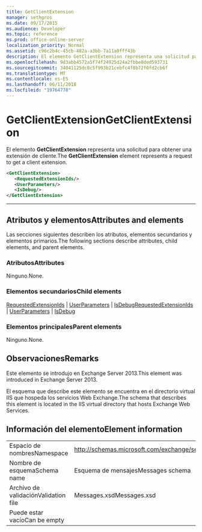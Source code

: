 ```yaml
---
title: GetClientExtension
manager: sethgros
ms.date: 09/17/2015
ms.audience: Developer
ms.topic: reference
ms.prod: office-online-server
localization_priority: Normal
ms.assetid: c96c2b4c-45cb-482a-a3bb-7a11a0fff43b
description: El elemento GetClientExtension representa una solicitud para obtener una extensión de cliente.
ms.openlocfilehash: 9d3abb4572a5f74f24925d24a2fbbe8ded593731
ms.sourcegitcommit: 34041125dc8c5f993b21cebfc4f8b72f0fd2cb6f
ms.translationtype: MT
ms.contentlocale: es-ES
ms.lasthandoff: 06/11/2018
ms.locfileid: "19764778"
---
```

# <a name="getclientextension"></a><span data-ttu-id="c9480-103">GetClientExtension</span><span class="sxs-lookup"><span data-stu-id="c9480-103">GetClientExtension</span></span>

<span data-ttu-id="c9480-104">El elemento **GetClientExtension** representa una solicitud para obtener una extensión de cliente.</span><span class="sxs-lookup"><span data-stu-id="c9480-104">The **GetClientExtension** element represents a request to get a client extension.</span></span> 
  
```XML
<GetClientExtension>
   <RequestedExtensionIds/>
   <UserParameters/>
   <IsDebug/>
</GetClientExtension>
```

 ****
## <a name="attributes-and-elements"></a><span data-ttu-id="c9480-105">Atributos y elementos</span><span class="sxs-lookup"><span data-stu-id="c9480-105">Attributes and elements</span></span>

<span data-ttu-id="c9480-106">Las secciones siguientes describen los atributos, elementos secundarios y elementos primarios.</span><span class="sxs-lookup"><span data-stu-id="c9480-106">The following sections describe attributes, child elements, and parent elements.</span></span>
  
### <a name="attributes"></a><span data-ttu-id="c9480-107">Atributos</span><span class="sxs-lookup"><span data-stu-id="c9480-107">Attributes</span></span>

<span data-ttu-id="c9480-108">Ninguno.</span><span class="sxs-lookup"><span data-stu-id="c9480-108">None.</span></span>
  
### <a name="child-elements"></a><span data-ttu-id="c9480-109">Elementos secundarios</span><span class="sxs-lookup"><span data-stu-id="c9480-109">Child elements</span></span>

<span data-ttu-id="c9480-110">[RequestedExtensionIds](requestedextensionids.md) | [UserParameters](userparameters.md) | [IsDebug](isdebug.md)</span><span class="sxs-lookup"><span data-stu-id="c9480-110">[RequestedExtensionIds](requestedextensionids.md) | [UserParameters](userparameters.md) | [IsDebug](isdebug.md)</span></span>
  
### <a name="parent-elements"></a><span data-ttu-id="c9480-111">Elementos principales</span><span class="sxs-lookup"><span data-stu-id="c9480-111">Parent elements</span></span>

<span data-ttu-id="c9480-112">Ninguno.</span><span class="sxs-lookup"><span data-stu-id="c9480-112">None.</span></span>
  
## <a name="remarks"></a><span data-ttu-id="c9480-113">Observaciones</span><span class="sxs-lookup"><span data-stu-id="c9480-113">Remarks</span></span>

<span data-ttu-id="c9480-114">Este elemento se introdujo en Exchange Server 2013.</span><span class="sxs-lookup"><span data-stu-id="c9480-114">This element was introduced in Exchange Server 2013.</span></span>
  
<span data-ttu-id="c9480-115">El esquema que describe este elemento se encuentra en el directorio virtual IIS que hospeda los servicios Web Exchange.</span><span class="sxs-lookup"><span data-stu-id="c9480-115">The schema that describes this element is located in the IIS virtual directory that hosts Exchange Web Services.</span></span>
  
## <a name="element-information"></a><span data-ttu-id="c9480-116">Información del elemento</span><span class="sxs-lookup"><span data-stu-id="c9480-116">Element information</span></span>

|||
|:-----|:-----|
|<span data-ttu-id="c9480-117">Espacio de nombres</span><span class="sxs-lookup"><span data-stu-id="c9480-117">Namespace</span></span>  <br/> |http://schemas.microsoft.com/exchange/services/2006/messages  <br/> |
|<span data-ttu-id="c9480-118">Nombre de esquema</span><span class="sxs-lookup"><span data-stu-id="c9480-118">Schema name</span></span>  <br/> |<span data-ttu-id="c9480-119">Esquema de mensajes</span><span class="sxs-lookup"><span data-stu-id="c9480-119">Messages schema</span></span>  <br/> |
|<span data-ttu-id="c9480-120">Archivo de validación</span><span class="sxs-lookup"><span data-stu-id="c9480-120">Validation file</span></span>  <br/> |<span data-ttu-id="c9480-121">Messages.xsd</span><span class="sxs-lookup"><span data-stu-id="c9480-121">Messages.xsd</span></span>  <br/> |
|<span data-ttu-id="c9480-122">Puede estar vacío</span><span class="sxs-lookup"><span data-stu-id="c9480-122">Can be empty</span></span>  <br/> ||
   

